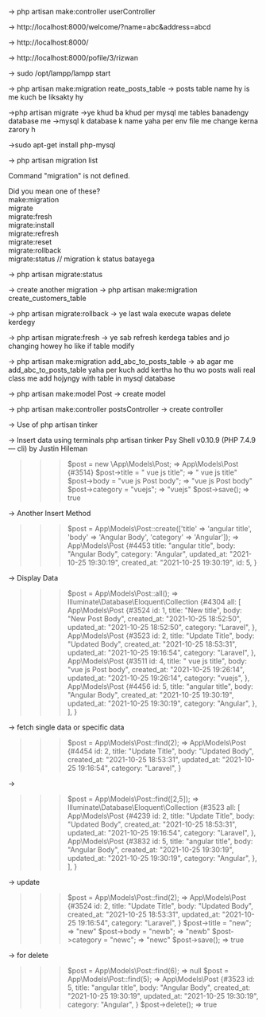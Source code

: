 -> php artisan make:controller userController

-> http://localhost:8000/welcome/?name=abc&address=abcd

-> http://localhost:8000/

-> http://localhost:8000/pofile/3/rizwan

-> sudo /opt/lampp/lampp start

-> php artisan make:migration reate_posts_table
-> posts table name hy is me kuch be liksakty hy

->php artisan migrate
->ye khud ba khud per mysql me tables banadengy database me
->mysql k database k name yaha per env file me change kerna zarory h


->sudo apt-get install php-mysql


->
php artisan migration list

                                       
  Command "migration" is not defined.  
                                       
  Did you mean one of these?           
      make:migration                   
      migrate                          
      migrate:fresh                    
      migrate:install                  
      migrate:refresh                  
      migrate:reset                    
      migrate:rollback                 
      migrate:status   // migration k status batayega                
                                     
-> php artisan migrate:status

-> create another migration
-> php artisan make:migration create_customers_table

-> php artisan migrate:rollback
-> ye last wala execute wapas delete kerdegy


-> php artisan migrate:fresh
-> ye sab refresh kerdega tables and jo changing howey ho like if table modify


-> php artisan make:migration add_abc_to_posts_table
-> ab agar me add_abc_to_posts_table yaha per kuch add kertha ho thu wo posts wali real class me add hojyngy with table in mysql database



-> php artisan make:model Post
-> create model

-> php artisan make:controller postsController
-> create controller


-> Use of php artisan tinker

-> Insert data using terminals
php artisan tinker
Psy Shell v0.10.9 (PHP 7.4.9 — cli) by Justin Hileman
>>> $post = new \App\Models\Post;
=> App\Models\Post {#3514}
>>> $post->title = " vue js title";
=> " vue js title"
>>> $post->body = "vue js Post body";
=> "vue js Post body"
>>> $post->category = "vuejs";
=> "vuejs"
>>> $post->save();
=> true
>>> 


-> Another Insert Method
>>> $post = App\Models\Post::create(['title' => 'angular title', 'body' => 'Angular Body', 'category' => 'Angular']);
=> App\Models\Post {#4453
     title: "angular title",
     body: "Angular Body",
     category: "Angular",
     updated_at: "2021-10-25 19:30:19",
     created_at: "2021-10-25 19:30:19",
     id: 5,
   }
>>> 



-> Display Data
>>> $post = App\Models\Post::all();
=> Illuminate\Database\Eloquent\Collection {#4304
     all: [
       App\Models\Post {#3524
         id: 1,
         title: "New title",
         body: "New Post Body",
         created_at: "2021-10-25 18:52:50",
         updated_at: "2021-10-25 18:52:50",
         category: "Laravel",
       },
       App\Models\Post {#3523
         id: 2,
         title: "Update Title",
         body: "Updated Body",
         created_at: "2021-10-25 18:53:31",
         updated_at: "2021-10-25 19:16:54",
         category: "Laravel",
       },
       App\Models\Post {#3511
         id: 4,
         title: " vue js title",
         body: "vue js Post body",
         created_at: "2021-10-25 19:26:14",
         updated_at: "2021-10-25 19:26:14",
         category: "vuejs",
       },
       App\Models\Post {#4456
         id: 5,
         title: "angular title",
         body: "Angular Body",
         created_at: "2021-10-25 19:30:19",
         updated_at: "2021-10-25 19:30:19",
         category: "Angular",
       },
     ],
   }
>>> 


-> fetch single data or specific data 
>>> $post = App\Models\Post::find(2);
=> App\Models\Post {#4454
     id: 2,
     title: "Update Title",
     body: "Updated Body",
     created_at: "2021-10-25 18:53:31",
     updated_at: "2021-10-25 19:16:54",
     category: "Laravel",
   }
>>> 


->
>>> $post = App\Models\Post::find([2,5]);
=> Illuminate\Database\Eloquent\Collection {#3523
     all: [
       App\Models\Post {#4239
         id: 2,
         title: "Update Title",
         body: "Updated Body",
         created_at: "2021-10-25 18:53:31",
         updated_at: "2021-10-25 19:16:54",
         category: "Laravel",
       },
       App\Models\Post {#3832
         id: 5,
         title: "angular title",
         body: "Angular Body",
         created_at: "2021-10-25 19:30:19",
         updated_at: "2021-10-25 19:30:19",
         category: "Angular",
       },
     ],
   }
>>> 


-> update
>>> $post = App\Models\Post::find(2);
=> App\Models\Post {#3524
     id: 2,
     title: "Update Title",
     body: "Updated Body",
     created_at: "2021-10-25 18:53:31",
     updated_at: "2021-10-25 19:16:54",
     category: "Laravel",
   }
>>> $post->title = "new";
=> "new"
>>> $post->body = "newb";
=> "newb"
>>> $post->category = "newc";
=> "newc"
>>> $post->save();
=> true
>>> 


-> for delete
>>> $post = App\Models\Post::find(6);
=> null
>>> $post = App\Models\Post::find(5);
=> App\Models\Post {#3523
     id: 5,
     title: "angular title",
     body: "Angular Body",
     created_at: "2021-10-25 19:30:19",
     updated_at: "2021-10-25 19:30:19",
     category: "Angular",
   }
>>> $post->delete();
=> true
>>> 

